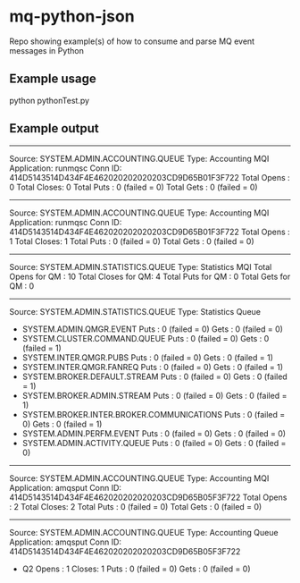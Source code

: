 # mq-python-json
Repo showing example(s) of how to consume and parse MQ event messages in Python

## Example usage
python pythonTest.py

## Example output
*************************************
Source: SYSTEM.ADMIN.ACCOUNTING.QUEUE
Type: Accounting MQI
Application: runmqsc
Conn ID: 414D5143514D434F4E462020202020203CD9D65B01F3F722
Total Opens : 0
Total Closes: 0
Total Puts : 0 (failed = 0)
Total Gets : 0 (failed = 0)
*************************************
Source: SYSTEM.ADMIN.ACCOUNTING.QUEUE
Type: Accounting MQI
Application: runmqsc
Conn ID: 414D5143514D434F4E462020202020203CD9D65B01F3F722
Total Opens : 1
Total Closes: 1
Total Puts : 0 (failed = 0)
Total Gets : 0 (failed = 0)
*************************************
Source: SYSTEM.ADMIN.STATISTICS.QUEUE
Type: Statistics MQI
Total Opens for QM : 10
Total Closes for QM: 4
Total Puts for QM : 0
Total Gets for QM : 0
*************************************
Source: SYSTEM.ADMIN.STATISTICS.QUEUE
Type: Statistics Queue
- SYSTEM.ADMIN.QMGR.EVENT
Puts : 0 (failed = 0)
Gets : 0 (failed = 0)
- SYSTEM.CLUSTER.COMMAND.QUEUE
Puts : 0 (failed = 0)
Gets : 0 (failed = 1)
- SYSTEM.INTER.QMGR.PUBS
Puts : 0 (failed = 0)
Gets : 0 (failed = 1)
- SYSTEM.INTER.QMGR.FANREQ
Puts : 0 (failed = 0)
Gets : 0 (failed = 1)
- SYSTEM.BROKER.DEFAULT.STREAM
Puts : 0 (failed = 0)
Gets : 0 (failed = 1)
- SYSTEM.BROKER.ADMIN.STREAM
Puts : 0 (failed = 0)
Gets : 0 (failed = 1)
- SYSTEM.BROKER.INTER.BROKER.COMMUNICATIONS
Puts : 0 (failed = 0)
Gets : 0 (failed = 1)
- SYSTEM.ADMIN.PERFM.EVENT
Puts : 0 (failed = 0)
Gets : 0 (failed = 0)
- SYSTEM.ADMIN.ACTIVITY.QUEUE
Puts : 0 (failed = 0)
Gets : 0 (failed = 0)
*************************************
Source: SYSTEM.ADMIN.ACCOUNTING.QUEUE
Type: Accounting MQI
Application: amqsput
Conn ID: 414D5143514D434F4E462020202020203CD9D65B05F3F722
Total Opens : 2
Total Closes: 2
Total Puts : 0 (failed = 0)
Total Gets : 0 (failed = 0)
*************************************
Source: SYSTEM.ADMIN.ACCOUNTING.QUEUE
Type: Accounting Queue
Application: amqsput
Conn ID: 414D5143514D434F4E462020202020203CD9D65B05F3F722
- Q2
Opens : 1
Closes: 1
Puts : 0 (failed = 0)
Gets : 0 (failed = 0)


